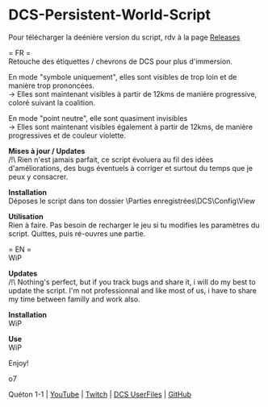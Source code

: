 # DCS-Persistent-World-Script

Pour télécharger la deénière version du script, rdv à la page [Releases](https://github.com/Queton1-1/DCS-Chevrons-2.0/releases)

= FR =  
Retouche des étiquettes / chevrons de DCS pour plus d'immersion.  
  
En mode "symbole uniquement", elles sont visibles de trop loin et de manière trop prononcées.  
-> Elles sont maintenant visibles à partir de 12kms de manière progressive, coloré suivant la coalition.
  
En mode "point neutre", elle sont quasiment invisibles  
-> Elles sont maintenant visibles également à partir de 12kms, de manière progressives et de couleur violette.  

**Mises à jour / Updates**  
/!\ Rien n'est jamais parfait, ce script évoluera au fil des idées d'améliorations, des bugs éventuels à corriger et surtout du temps que je peux y consacrer.  

**Installation**  
Déposes le script dans ton dossier \Parties enregistrées\DCS\Config\View

**Utilisation**  
Rien à faire.
Pas besoin de recharger le jeu si tu modifies les paramètres du script. Quittes, puis ré-ouvres une partie.

  
  
  
= EN =  
WiP 

**Updates**  
/!\ Nothing's perfect, but if you track bugs and share it, i will do my best to update the script. I'm not professionnal and like most of us, i have to share my time between familly and work also.  

**Installation**  
WiP

**Use**  
WiP

Enjoy!  
  
o7  

Quéton 1-1 | [YouTube](https://www.youtube.com/channel/UCkYOYKrKMwCV-3yASP9gf8Q) | [Twitch](https://www.twitch.tv/queton11) | [DCS UserFiles](https://www.digitalcombatsimulator.com/fr/files/filter/user-is-TheJGi/apply/) | [GitHub](https://github.com/Queton1-1)
